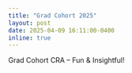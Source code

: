 ```yaml
---
title: "Grad Cohort 2025"
layout: post
date: 2025-04-09 16:11:00-0400
inline: true
---
```

Grad Cohort CRA – Fun & Insightful!
<div class="row">
<div class="photo-stack-wrapper">
  <div class="photo-stack">
    <img src="path/to/image1.jpg" class="stacked-img img1" />
    <img src="path/to/image2.jpg" class="stacked-img img2" />
  </div>
</div>

</div>

<style>

.photo-stack-wrapper {
  display: inline-block;
  height: 350px;
  width: 100%;
}

.photo-stack {
  position: relative;
  width: max-content;
  margin: auto;
  height: 100%; /* Add this line */
}

.stacked-img {
  position: absolute;
  transition: transform 0.3s ease;
  box-shadow: 0 4px 8px rgba(0,0,0,0.2);
}

.img1 {
  transform: rotate(-5deg);
  z-index: 1;
}

.img2 {
  transform: rotate(8deg);
  left: 30px;
  top: 20px;
  z-index: 2;
}

</style>
